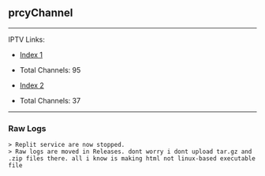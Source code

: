 ## prcyChannel
___
IPTV Links:
* [Index 1](https://bit.ly/truxTV3)

* Total Channels: 95

* [Index 2](https://bit.ly/truxTV2)

* Total Channels: 37
___
### Raw Logs
```
> Replit service are now stopped. 
> Raw logs are moved in Releases. dont worry i dont upload tar.gz and .zip files there. all i know is making html not linux-based executable file
```
